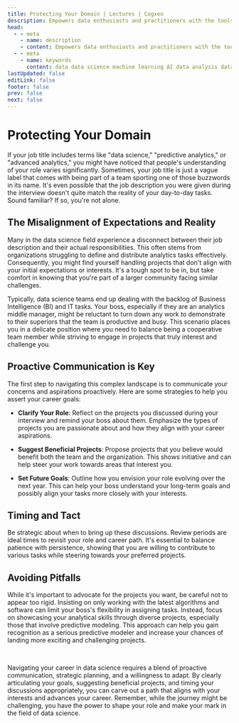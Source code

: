 ```yaml
---
title: Protecting Your Domain | Lectures | Cogxen
description: Empowers data enthusiasts and practitioners with the tools and knowledge to unlock the potential of data.
head:
  - - meta
    - name: description
    - content: Empowers data enthusiasts and practitioners with the tools and knowledge to unlock the potential of data.
  - - meta
    - name: keywords
      content: data data science machine learning AI data analysis data-driven data enthusiasts data practitioners
lastUpdated: false
editLink: false
footer: false
prev: false
next: false
---
```


# Protecting Your Domain

If your job title includes terms like "data science," "predictive analytics," or "advanced analytics," you might have noticed that people's understanding of your role varies significantly. Sometimes, your job title is just a vague label that comes with being part of a team sporting one of those buzzwords in its name. It's even possible that the job description you were given during the interview doesn't quite match the reality of your day-to-day tasks. Sound familiar? If so, you're not alone.

## The Misalignment of Expectations and Reality

Many in the data science field experience a disconnect between their job description and their actual responsibilities. This often stems from organizations struggling to define and distribute analytics tasks effectively. Consequently, you might find yourself handling projects that don't align with your initial expectations or interests. It's a tough spot to be in, but take comfort in knowing that you're part of a larger community facing similar challenges.

Typically, data science teams end up dealing with the backlog of Business Intelligence (BI) and IT tasks. Your boss, especially if they are an analytics middle manager, might be reluctant to turn down any work to demonstrate to their superiors that the team is productive and busy. This scenario places you in a delicate position where you need to balance being a cooperative team member while striving to engage in projects that truly interest and challenge you.

## Proactive Communication is Key

The first step to navigating this complex landscape is to communicate your concerns and aspirations proactively. Here are some strategies to help you assert your career goals:

- **Clarify Your Role**: Reflect on the projects you discussed during your interview and remind your boss about them. Emphasize the types of projects you are passionate about and how they align with your career aspirations.

- **Suggest Beneficial Projects**: Propose projects that you believe would benefit both the team and the organization. This shows initiative and can help steer your work towards areas that interest you.

- **Set Future Goals**: Outline how you envision your role evolving over the next year. This can help your boss understand your long-term goals and possibly align your tasks more closely with your interests.

## Timing and Tact

Be strategic about when to bring up these discussions. Review periods are ideal times to revisit your role and career path. It's essential to balance patience with persistence, showing that you are willing to contribute to various tasks while steering towards your preferred projects.

## Avoiding Pitfalls

While it's important to advocate for the projects you want, be careful not to appear too rigid. Insisting on only working with the latest algorithms and software can limit your boss's flexibility in assigning tasks. Instead, focus on showcasing your analytical skills through diverse projects, especially those that involve predictive modeling. This approach can help you gain recognition as a serious predictive modeler and increase your chances of landing more exciting and challenging projects.

<br />

Navigating your career in data science requires a blend of proactive communication, strategic planning, and a willingness to adapt. By clearly articulating your goals, suggesting beneficial projects, and timing your discussions appropriately, you can carve out a path that aligns with your interests and advances your career. Remember, while the journey might be challenging, you have the power to shape your role and make your mark in the field of data science.

